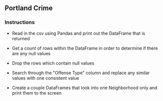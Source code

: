 ## Portland Crime

### Instructions

  * Read in the csv using Pandas and print out the DataFrame that is returned

  * Get a count of rows within the DataFrame in order to determine if there are any null values

  * Drop the rows which contain null values

  * Search through the "Offense Type" column and replace any similar values with one consistent value

  * Create a couple DataFrames that look into one Neighborhood only and print them to the screen

